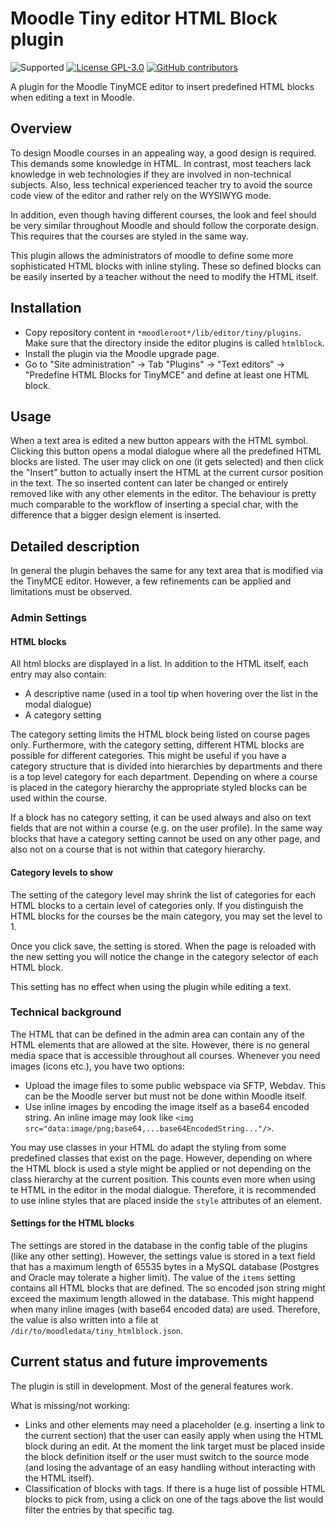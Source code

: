 # Moodle Tiny editor HTML Block plugin

![Supported](https://img.shields.io/badge/Moodle-4.1+-orange.svg)
[![License GPL-3.0](https://img.shields.io/github/license/srobotta/moodle-tiny_htmlblock?color=lightgrey)](https://github.com/srobotta/moodle-tiny_htmlblock/blob/master/LICENSE)
[![GitHub contributors](https://img.shields.io/github/contributors/srobotta/moodle-tiny_htmlblock)](https://github.com/srobotta/moodle-tiny_htmlblock/graphs/contributors)

A plugin for the Moodle TinyMCE editor to insert predefined HTML blocks when editing a text
in Moodle.

## Overview

To design Moodle courses in an appealing way, a good design is required. This demands
some knowledge in HTML. In contrast, most teachers lack knowledge in web technologies if
they are involved in non-technical subjects.
Also, less technical experienced teacher try to avoid the source code view of
the editor and rather rely on the WYSIWYG mode.

In addition, even though having different courses, the look and feel should be very similar
throughout Moodle and should follow the corporate design. This requires that the courses are
styled in the same way.

This plugin allows the administrators of moodle to define some more sophisticated HTML blocks
with inline styling. These so defined blocks can be easily inserted by a teacher without
the need to modify the HTML itself.

## Installation

- Copy repository content in `*moodleroot*/lib/editor/tiny/plugins`. Make sure that the directory
  inside the editor plugins is called `htmlblock`. 
- Install the plugin via the Moodle upgrade page.
- Go to "Site administration" -> Tab "Plugins" -> "Text editors" -> "Predefine HTML Blocks for TinyMCE"
  and define at least one HTML block.

## Usage

When a text area is edited a new button appears with the HTML symbol. Clicking this button
opens a modal dialogue where all the predefined HTML blocks are listed. The user may click on
one (it gets selected) and then click the "Insert" button to actually insert the HTML at the
current cursor position in the text. The so inserted content can later be changed or entirely
removed like with any other elements in the editor. The behaviour is pretty much comparable
to the workflow of inserting a special char, with the difference that a bigger design element
is inserted.

## Detailed description

In general the plugin behaves the same for any text area that is modified via the TinyMCE editor.
However, a few refinements can be applied and limitations must be observed.

### Admin Settings

#### HTML blocks

All html blocks are displayed in a list. In addition to the HTML itself, each entry may also
contain:

- A descriptive name (used in a tool tip when hovering over the list in the modal dialogue)
- A category setting

The category setting limits the HTML block being listed on course pages only. Furthermore, with
the category setting, different HTML blocks are possible for different categories. This might be
useful if you have a category structure that is divided into hierarchies by departments and there
is a top level category for each department. Depending on where a course is placed in the
category hierarchy the appropriate styled blocks can be used within the course.

If a block has no category setting, it can be used always and also on text fields that are
not within a course (e.g. on the user profile). In the same way blocks that have a category
setting cannot be used on any other page, and also not on a course that is not within that
category hierarchy.

#### Category levels to show

The setting of the category level may shrink the list of categories for each HTML blocks to
a certain level of categories only. If you distinguish the HTML blocks for the courses be the
main category, you may set the level to 1.

Once you click save, the setting is stored. When the page is reloaded with the new setting
you will notice the change in the category selector of each HTML block.

This setting has no effect when using the plugin while editing a text.

### Technical background

The HTML that can be defined in the admin area can contain any of the HTML elements that are
allowed at the site. However, there is no general media space that is accessible throughout
all courses. Whenever you need images (icons etc.), you have two options:

- Upload the image files to some public webspace via SFTP, Webdav. This can be the Moodle
  server but must not be done within Moodle itself.
- Use inline images by encoding the image itself as a base64 encoded string. An inline image
  may look like `<img src="data:image/png;base64,...base64EncodedString..."/>`.

You may use classes in your HTML do adapt the styling from some predefined classes that exist
on the page. However, depending on where the HTML block is used a style might be applied or not
depending on the class hierarchy at the current position. This counts even more when using
te HTML in the editor in the modal dialogue. Therefore, it is recommended to use inline styles
that are placed inside the `style` attributes of an element.

#### Settings for the HTML blocks

The settings are stored in the database in the config table of the plugins (like any other
setting). However, the settings value is stored in a text field that has a maximum length of
65535 bytes in a MySQL database (Postgres and Oracle may tolerate a higher limit). The value
of the `items` setting contains all HTML blocks that are defined. The so encoded json string
might exceed the maximum length allowed in the database. This might happend when many
inline images (with base64 encoded data) are used. Therefore, the value is also written
into a file at `/dir/to/moodledata/tiny_htmlblock.json`.

## Current status and future improvements

The plugin is still in development. Most of the general features work.

What is missing/not working:

- Links and other elements may need a placeholder (e.g. inserting a link to the current
  section) that the user can easily apply when using the HTML block during an edit. At the
  moment the link target must be placed inside the block definition itself or the user
  must switch to the source mode (and losing the advantage of an easy handling without
  interacting with the HTML itself).
- Classification of blocks with tags. If there is a huge list of possible HTML blocks to
  pick from, using a click on one of the tags above the list would filter the entries by
  that specific tag.
